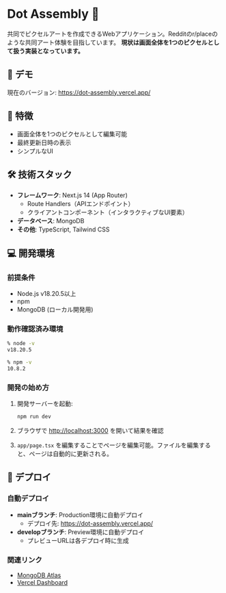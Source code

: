 # Dot Assembly 🎨

共同でピクセルアートを作成できるWebアプリケーション。Redditのr/placeのような共同アート体験を目指しています。
**現状は画面全体を1つのピクセルとして扱う実装となっています。**

## 🚀 デモ

現在のバージョン: https://dot-assembly.vercel.app/

## 🌟 特徴

-   画面全体を1つのピクセルとして編集可能
-   最終更新日時の表示
-   シンプルなUI

## 🛠 技術スタック

-   **フレームワーク**: Next.js 14 (App Router)
    -   Route Handlers（APIエンドポイント）
    -   クライアントコンポーネント（インタラクティブなUI要素）
-   **データベース**: MongoDB
-   **その他**: TypeScript, Tailwind CSS

## 💻 開発環境

### 前提条件

-   Node.js v18.20.5以上
-   npm
-   MongoDB (ローカル開発用)

### 動作確認済み環境

```bash
% node -v
v18.20.5

% npm -v
10.8.2
```

### 開発の始め方

1. 開発サーバーを起動:

    ```bash
    npm run dev
    ```

2. ブラウザで [http://localhost:3000](http://localhost:3000) を開いて結果を確認

3. `app/page.tsx` を編集することでページを編集可能。ファイルを編集すると、ページは自動的に更新される。

## 🚀 デプロイ

### 自動デプロイ

-   **mainブランチ**: Production環境に自動デプロイ
    -   デプロイ先: https://dot-assembly.vercel.app/
-   **developブランチ**: Preview環境に自動デプロイ
    -   プレビューURLは各デプロイ時に生成

### 関連リンク

-   [MongoDB Atlas](https://cloud.mongodb.com/v2#/org/66d322901c627467746e4d47/projects)
-   [Vercel Dashboard](https://vercel.com/hechimas-projects/dot-assembly/deployments)
